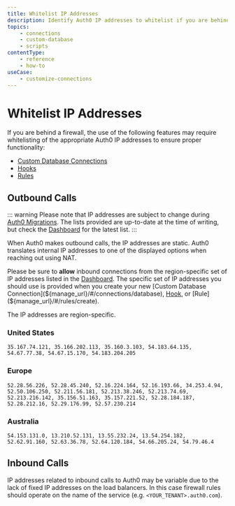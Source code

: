 ```yaml
---
title: Whitelist IP Addresses
description: Identify Auth0 IP addresses to whitelist if you are behind a firewall.
topics:
    - connections
    - custom-database
    - scripts
contentType:
    - reference
    - how-to
useCase:
    - customize-connections
---
```


# Whitelist IP Addresses

If you are behind a firewall, the use of the following features may require whitelisting of the appropriate Auth0 IP addresses to ensure proper functionality:

* [Custom Database Connections](/connections/database/custom-db)
* [Hooks](/hooks)
* [Rules](/rules)

## Outbound Calls

::: warning
Please note that IP addresses are subject to change during [Auth0 Migrations](/migrations). The lists provided are up-to-date at the time of writing, but check the [Dashboard](${manage_url}) for the latest list.
:::

When Auth0 makes outbound calls, the IP addresses are static. Auth0 translates internal IP addresses to one of the displayed options when reaching out using NAT. 

Please be sure to **allow** inbound connections from the region-specific set of IP addresses listed in the [Dashboard](${manage_url}). The specific set of IP addresses you should use is provided when you create your new [Custom Database Connection](${manage_url}/#/connections/database), [Hook](${manage_url}/#/hooks), or [Rule](${manage_url}/#/rules/create).

The IP addresses are region-specific.

### United States

```text
35.167.74.121, 35.166.202.113, 35.160.3.103, 54.183.64.135, 54.67.77.38, 54.67.15.170, 54.183.204.205
```

### Europe

```text
52.28.56.226, 52.28.45.240, 52.16.224.164, 52.16.193.66, 34.253.4.94, 52.50.106.250, 52.211.56.181, 52.213.38.246, 52.213.74.69, 52.213.216.142, 35.156.51.163, 35.157.221.52, 52.28.184.187, 52.28.212.16, 52.29.176.99, 52.57.230.214
```

### Australia

```text
54.153.131.0, 13.210.52.131, 13.55.232.24, 13.54.254.182, 52.62.91.160, 52.63.36.78, 52.64.120.184, 54.66.205.24, 54.79.46.4
```

## Inbound Calls

IP addresses related to inbound calls to Auth0 may be variable due to the lack of fixed IP addresses on the load balancers. In this case firewall rules should operate on the name of the service (e.g. `<YOUR_TENANT>.auth0.com`).
